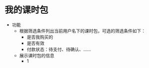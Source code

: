 # 我的课时包

* 功能
	- 根据筛选条件列出当前用户名下的课时包，可选的筛选条件如下：
		* 是否我购买的
		* 是否有效
		* 付款状态：待支付、待确认、……
	- 展示课时包的信息
		* 1
<!--stackedit_data:
eyJoaXN0b3J5IjpbLTEwOTcxMDI3MTYsMjA3MTE5MzgyOSwyMT
Q1MTY3MjQyLDczMDk5ODExNl19
-->